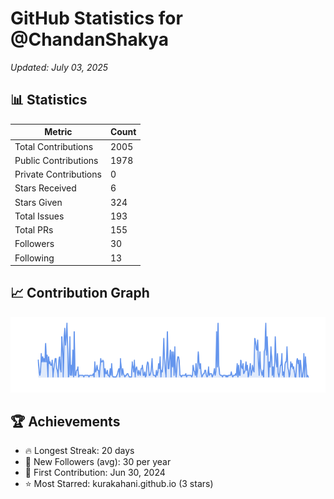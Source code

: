 # GitHub Statistics for @ChandanShakya
*Updated: July 03, 2025*

## 📊 Statistics
| Metric | Count |
|--------|--------|
| Total Contributions | 2005 |
| Public Contributions | 1978 |
| Private Contributions | 0 |
| Stars Received | 6 |
| Stars Given | 324 |
| Total Issues | 193 |
| Total PRs | 155 |
| Followers | 30 |
| Following | 13 |

## 📈 Contribution Graph

![Contribution Graph](./contribution_graph.png)

## 🏆 Achievements

- 🔥 Longest Streak: 20 days
- 👥 New Followers (avg): 30 per year
- 📅 First Contribution: Jun 30, 2024
- ⭐ Most Starred: kurakahani.github.io (3 stars)
